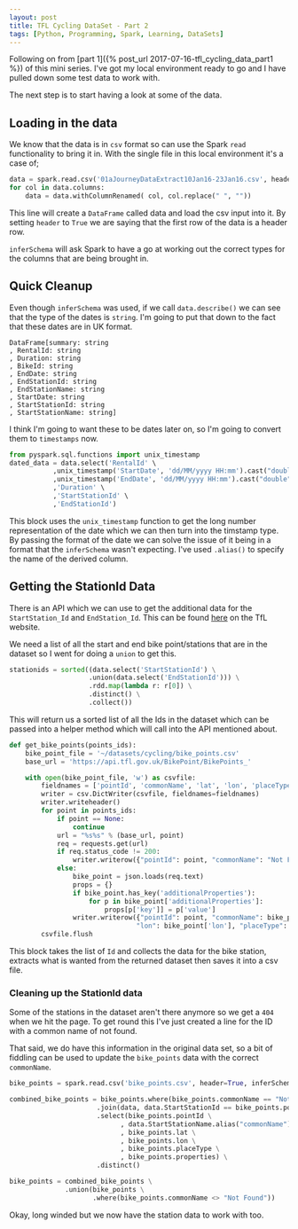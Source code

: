 ```yaml
---
layout: post
title: TFL Cycling DataSet - Part 2
tags: [Python, Programming, Spark, Learning, DataSets]
---
```


Following on from [part 1]({% post_url 2017-07-16-tfl_cycling_data_part1 %}) of this mini series. I've got my local environment ready to go and I have pulled down some test data to work with.

The next step is to start having a look at some of the data.

## Loading in the data

We know that the data is in `csv` format so can use the Spark `read` functionality to bring it in. With the single file in this local environment it's a case of;

```python
data = spark.read.csv('01aJourneyDataExtract10Jan16-23Jan16.csv', header=True, inferSchema=True)
for col in data.columns:
    data = data.withColumnRenamed( col, col.replace(" ", ""))
```

This line will create a `DataFrame` called data and load the csv input into it. By setting `header` to `True` we are saying that the first row of the data is a header row.

`inferSchema` will ask Spark to have a go at working out the correct types for the columns that are being brought in.

## Quick Cleanup

Even though `inferSchema` was used, if we call `data.describe()` we can see that the type of the dates is `string`. I'm going to put that down to the fact that these dates are in UK format.

```
DataFrame[summary: string
, RentalId: string
, Duration: string
, BikeId: string
, EndDate: string
, EndStationId: string
, EndStationName: string
, StartDate: string
, StartStationId: string
, StartStationName: string]
```

I think I'm going to want these to be dates later on, so I'm going to convert them to `timestamps` now.

```python
from pyspark.sql.functions import unix_timestamp
dated_data = data.select('RentalId' \
           ,unix_timestamp('StartDate', 'dd/MM/yyyy HH:mm').cast("double").cast("timestamp").alias('StartDate') \
           ,unix_timestamp('EndDate', 'dd/MM/yyyy HH:mm').cast("double").cast("timestamp").alias('EndDate') \
           ,'Duration' \
           ,'StartStationId' \
           ,'EndStationId')
```

This block uses the `unix_timestamp` function to get the long number representation of the date which we can then turn into the timstamp type. By passing the format of the date we can solve the issue of it being in a format that the `inferSchema` wasn't expecting. I've used `.alias()` to specify the name of the derived column.

## Getting the StationId Data

There is an API which we can use to get the additional data for the `StartStation_Id` and `EndStation_Id`. This can be found [here](https://api.tfl.gov.uk/swagger/ui/index.html?url=/swagger/docs/v1#!/BikePoint/BikePoint_Get) on the TfL website.

We need a list of all the start and end bike point/stations that are in the dataset so I went for doing a `union` to get this.

```python
stationids = sorted((data.select('StartStationId') \
                    .union(data.select('EndStationId'))) \
                    .rdd.map(lambda r: r[0]) \
                    .distinct() \
                    .collect())
```

This will return us a sorted list of all the Ids in the dataset which can be passed into a helper method which will call into the API mentioned about.

```python
def get_bike_points(points_ids):
    bike_point_file = '~/datasets/cycling/bike_points.csv'
    base_url = 'https://api.tfl.gov.uk/BikePoint/BikePoints_'

    with open(bike_point_file, 'w') as csvfile:
        fieldnames = ['pointId', 'commonName', 'lat', 'lon', 'placeType', 'properties']
        writer = csv.DictWriter(csvfile, fieldnames=fieldnames)
        writer.writeheader()
        for point in points_ids:
            if point == None:
                continue
            url = "%s%s" % (base_url, point)
            req = requests.get(url)
            if req.status_code != 200:
                writer.writerow({"pointId": point, "commonName": "Not Found"})
            else:
                bike_point = json.loads(req.text)
                props = {}
                if bike_point.has_key('additionalProperties'):
                    for p in bike_point['additionalProperties']:
                        props[p['key']] = p['value']
                writer.writerow({"pointId": point, "commonName": bike_point['commonName'], "lat": bike_point['lat'], \
                                "lon": bike_point['lon'], "placeType": bike_point['placeType'], 'properties': props})
        csvfile.flush
```

This block takes the list of `Id` and collects the data for the bike station, extracts what is wanted from the returned dataset then saves it into a csv file.

### Cleaning up the StationId data

Some of the stations in the dataset aren't there anymore so we get a `404` when we hit the page. To get round this I've just created a line for the ID with a common name of not found.

That said, we do have this information in the original data set, so a bit of fiddling can be used to update the `bike_points` data with the correct `commonName`.

```python
bike_points = spark.read.csv('bike_points.csv', header=True, inferSchema=True)

combined_bike_points = bike_points.where(bike_points.commonName == "Not Found") \
                      .join(data, data.StartStationId == bike_points.pointId)\
                      .select(bike_points.pointId \
                            , data.StartStationName.alias("commonName") \
                            , bike_points.lat \
                            , bike_points.lon \
                            , bike_points.placeType \
                            , bike_points.properties) \
                      .distinct()

bike_points = combined_bike_points \
              .union(bike_points \
                     .where(bike_points.commonName <> "Not Found"))
```

Okay, long winded but we now have the station data to work with too.
